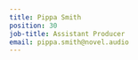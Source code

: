 ```yaml
---
title: Pippa Smith
position: 30
job-title: Assistant Producer
email: pippa.smith@novel.audio
---
```


